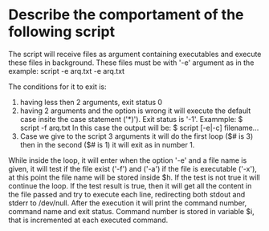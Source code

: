 # Describe the comportament of the following script
The script will receive files as argument containing executables and execute 
these files in background. These files must be with '-e' argument as in the 
example:
        script -e arq.txt -e arq.txt

The conditions for it to exit is:
1. having less then 2 arguments, exit status 0
2. having 2 arguments and the option is wrong it will execute the default case
   insite the case statement ('*)'). Exit status is '-1'. Exammple:
        $ script -f arq.txt
   In this case the output will be:
        $ script [-e|-c] filename...
3. Case we give to the script 3 arguments it will do the first loop ($# is 3) then
   in the second ($# is 1) it will exit as in number 1.

While inside the loop, it will enter when the option '-e' and a file name is 
given, it will test if the file exist ('-f') and ('-a') if the file is 
executable ('-x'), at this point the file name will be stored inside $h. If the 
test is not true it will continue the loop. If the test result is true, then it 
will get all the content in the file passed and try to execute each line, 
redirecting both stdout and stderr to /dev/null. After the execution it will 
print the command number, command name and exit status. Command number is stored 
in variable $i, that is incremented at each executed command.

